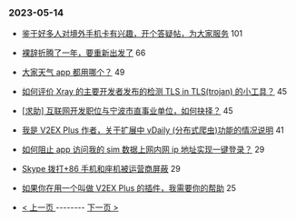 ### 2023-05-14 
- [鉴于好多人对境外手机卡有兴趣，开个答疑帖，为大家服务](https://www.v2ex.com/t/939849) 101
- [裸辞折腾了一年，要重新出发了](https://www.v2ex.com/t/939844) 66
- [大家天气 app 都用哪个？](https://www.v2ex.com/t/939827) 49
- [如何评价 Xray 的主要开发者发布的检测 TLS in TLS(trojan) 的小工具？](https://www.v2ex.com/t/939785) 45
- [[求助] 互联网开发职位与宁波市直事业单位，如何抉择？](https://www.v2ex.com/t/939873) 45
- [我是 V2EX Plus 作者，关于扩展中 vDaily (分布式爬虫)功能的情况说明](https://www.v2ex.com/t/939852) 41
- [如何阻止 app 访问我的 sim 数据上网内网 ip 地址实现一键登录？](https://www.v2ex.com/t/939831) 29
- [Skype 拨打+86 手机和座机被运营商屏蔽](https://www.v2ex.com/t/939832) 29
- [如果你在用一个叫做 V2EX Plus 的插件，我需要你的帮助](https://www.v2ex.com/t/939839) 25 

- [ < 上一页 ](https://github.com/able8/v2ex-hot-record/blob/master/2023-05-13.md) -------- [ 下一页 > ](https://github.com/able8/v2ex-hot-record/blob/master/2023-05-15.md)